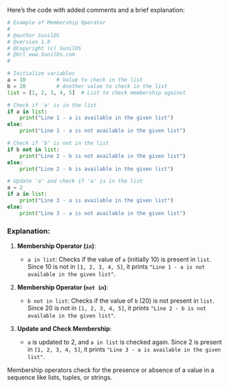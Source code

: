 Here’s the code with added comments and a brief explanation:

```python
# Example of Membership Operator
#
# @author SunilOS  
# @version 1.0
# @Copyright (c) SunilOS  
# @Url www.SunilOs.com
#

# Initialize variables
a = 10          # Value to check in the list
b = 20          # Another value to check in the list
list = [1, 2, 3, 4, 5]  # List to check membership against

# Check if 'a' is in the list
if a in list:
    print("Line 1 - a is available in the given list")
else:
    print("Line 1 - a is not available in the given list")

# Check if 'b' is not in the list
if b not in list:
    print("Line 2 - b is not available in the given list")
else:
    print("Line 2 - b is available in the given list")

# Update 'a' and check if 'a' is in the list
a = 2
if a in list:
    print("Line 3 - a is available in the given list")
else:
    print("Line 3 - a is not available in the given list")
```

### Explanation:

1. **Membership Operator (`in`)**:
   - `a in list`: Checks if the value of `a` (initially 10) is present in `list`. Since 10 is not in `[1, 2, 3, 4, 5]`, it prints `"Line 1 - a is not available in the given list"`.

2. **Membership Operator (`not in`)**:
   - `b not in list`: Checks if the value of `b` (20) is not present in `list`. Since 20 is not in `[1, 2, 3, 4, 5]`, it prints `"Line 2 - b is not available in the given list"`.

3. **Update and Check Membership**:
   - `a` is updated to 2, and `a in list` is checked again. Since 2 is present in `[1, 2, 3, 4, 5]`, it prints `"Line 3 - a is available in the given list"`.

Membership operators check for the presence or absence of a value in a sequence like lists, tuples, or strings.
